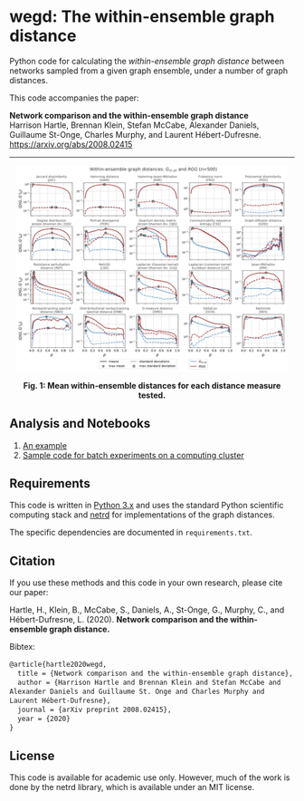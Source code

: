 # wegd: The within-ensemble graph distance
Python code for calculating the *within-ensemble graph distance* between networks
sampled from a given graph ensemble, under a number of graph distances.

This code accompanies the paper: 

**Network comparison and the within-ensemble graph distance**\
Harrison Hartle, Brennan Klein, Stefan McCabe, Alexander Daniels,
Guillaume St-Onge, Charles Murphy, and Laurent Hébert-Dufresne.
https://arxiv.org/abs/2008.02415

- - - -

<p align="center">
<img src="figs/pngs/gnp_rgg_wegd_p_n500.png" alt="example RGG ER" width="95%"/>
</p>

**<p align="center">Fig. 1: Mean within-ensemble distances for each distance measure tested.**

## Analysis and Notebooks

1. [An example](https://github.com/jkbren/wegd/blob/master/code/wegd-example.ipynb)
2. [Sample code for batch experiments on a computing cluster](https://github.com/jkbren/wegd/blob/master/cluster/)


## Requirements  <a name="requirements"/>

This code is written in [Python 3.x](https://www.python.org) and uses 
the standard Python scientific computing stack and [netrd](https://github.com/netsiphd/netrd/)
for implementations of the graph distances.

The specific dependencies are documented in `requirements.txt`.

## Citation   <a name="citation"/>

If you use these methods and this code in your own research, please cite our paper:

Hartle, H., Klein, B., McCabe, S., Daniels, A., St-Onge, G., Murphy, C.,
and Hébert-Dufresne, L. (2020).
**Network comparison and the within-ensemble graph distance.**

Bibtex: 
```text
@article{hartle2020wegd,
  title = {Network comparison and the within-ensemble graph distance},
  author = {Harrison Hartle and Brennan Klein and Stefan McCabe and Alexander Daniels and Guillaume St. Onge and Charles Murphy and Laurent Hébert-Dufresne},
  journal = {arXiv preprint 2008.02415},
  year = {2020}
}
```

## License

This code is available for academic use only. However, much of the work is done by the
netrd library, which is available under an MIT license.
